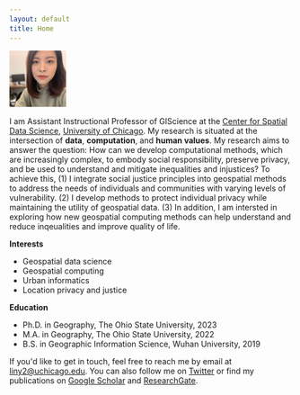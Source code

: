 ```yaml
---
layout: default
title: Home
---
```


<img src="assets/photo.jpeg" alt="Alt Text" width="20%" />

I am Assistant Instructional Professor of GIScience at the [Center for Spatial Data Science](https://spatial.uchicago.edu/), [University of Chicago](https://www.uchicago.edu/). My research is situated at the intersection of **data**, **computation**, and **human values**. My research aims to answer the question: How can we develop computational methods, which are increasingly complex, to embody social responsibility, preserve privacy, and be used to understand and mitigate inequalities and injustices? To achieve this, (1) I integrate social justice principles into geospatial methods to address the needs of individuals and communities with varying levels of vulnerability. (2) I develop methods to protect individual privacy while maintaining the utility of geospatial data. (3) In addition, I am intersted in exploring how new geospatial computing methods can help understand and reduce inqeualities and improve quality of life. 


**Interests**
- Geospatial data science
- Geospatial computing
- Urban informatics
- Location privacy and justice


**Education**
- Ph.D. in Geography, The Ohio State University, 2023
- M.A. in Geography, The Ohio State University, 2022
- B.S. in Geographic Information Science, Wuhan University, 2019

If you'd like to get in touch, feel free to reach me by email at <liny2@uchicago.edu>. You can also follow me on [Twitter](https://twitter.com/linyuehzzz) or find my publications on [Google Scholar](https://scholar.google.com/citations?user=Pssz3IgAAAAJ&hl=en) and [ResearchGate](https://www.researchgate.net/profile/Yue-Lin-14).
